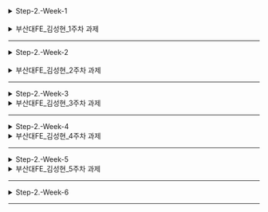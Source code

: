 <details>
<summary>Step-2.-Week-1</summary>
<div>
  
## 카카오 테크 캠퍼스 2단계 - FE - 1주차 클론 과제

</br>

## **과제명**
```
1. 쇼핑몰 웹사이트 탐색을 통한 페이지 구성
2. UI 컴포넌트의 명칭과 사용법 익히기
```
</br>

## **과제 설명**

✅**과제 1.**
```
쇼핑몰 웹사이트를 탐색해 어떠한 페이지 구성을 가지고 있는지 체크합니다. 
대부분의 쇼핑몰은 다음의 페이지 구성을 가지고 있습니다.

- 메인 페이지
- 상품 검색 결과 페이지
- 개별 상품 상세 페이지
- 주문 목록 페이지
- 결제 페이지
- 결제 완료 페이지
- 장바구니 페이지
- ...

이와 같이 위의 서비스가 동작하는데 필수적인 페이지가 무엇이 있고, 해당 페이지에서 어떠한 기능이 구현되어야 하는지 작성하세요. 
그리고 어떠한 디렉터리 구조로 프로젝트를 진행할지 작성해주세요. (README.md 파일에 작성)
```

```
README.md의 예시 형식입니다. 아래를 참고해 작성해주세요. 
각 페이지마다 핵심 기능, 기능 상세 설명, 인터페이스 요구사항이 어떤 것이 있을지 고민해서 작성해주세요.

###예시

#페이지별 구성
1. 로그인 페이지
- 핵심 기능: 로그인 요청 및 사용자 로그인 정보 저장
- 기능 상세 설명: 이메일과 비밀번호를 이용해 로그인을 진행하고, 이에 대한 상태 처리를 합니다.
- 인터페이스 요구사항: 이메일 또는 비밀번호에 들어온 값이 적합하지 않은 경우 적절한 알림을 보냅니다. 
-- ...

#디렉터리 구조
- public
- src
- components
- hooks
- routes
- styles
- dto
- ...
```

</br>

✅**과제 2.**

```
프론트 개발자가 다른 프론트 개발자와 소통 및 UI 디자이너와 소통하는데 필수적인 UI 컴포넌트의 명칭과 사용법을 익힙니다.
수업시간에 배운 컴포넌트의 명칭과 사용법 이외에 대표적인 UI 라이브러리 홈페이지를 조사해보면 수많은 컴포넌트가 어떤식으로 동작하는지 확인할 수 있습니다.
리액트 프로젝트를 생성하고, 토스트, 브래드크럼, 캐러셀, 라디오버튼, 토글버튼, 체크리스트를 UI 라이브러리가 아닌 자신만의 방식으로 스타일링하고 상태 관리를 적용해 코드를 작성하세요.
작성된 코드는 레퍼지토리에 업로드하여 멘토님에게 전달해주세요.
```

</br>

✅**과제 3.**

```
각 컴포넌트를 시현해 볼 수 있는 페이지를 만드세요. 
하나의 페이지에 모든 컴포넌트를 둬도 좋고, 각 페이지별로 분리해도 괜찮습니다.
```

</br>

## **과제 상세 : 수강생들이 과제를 진행할 때, 유념해야할 것**
```
1. README.md 파일은 동료 개발자에게 프로젝트에 쉽게 랜딩하도록 돕는 중요한 소통 수단입니다. 
해당 프로젝트에 대해 아무런 지식이 없는 동료들에게 설명하는 것처럼 쉽고, 간결하게 작성해주세요.

2. 좋은 개발자는 디자이너, 기획자, 마케터 등 여러 포지션에 있는 분들과 소통을 잘합니다. 
UI 컴포넌트의 명칭과 이를 구현하는 능력은 필수적인 커뮤니케이션 스킬이자 필요사항이니 어떤 상황에서 해당 컴포넌트를 사용하면 좋을지 고민하며 코드를 작성해보세요.
```
</br>

## **코드리뷰 관련: PR시, 아래 내용을 포함하여 코멘트 남겨주세요.**
**1. PR 제목과 내용을 아래와 같이 작성 해주세요.**

>- PR 제목 : 부산대FE_라이언_1주차 과제

</br>

</div>
</details>

<br>

<details>
<summary>부산대FE_김성현_1주차 과제</summary>
<div>
<br>

## ✅**과제 1.**

<br>

### 페이지별 구성

---

1. **메인 페이지**

    홍보 페이지, 타 페이지와 연결 제공

    <br>

    핵심 기능: 브랜드의 핵심 가치 전달, 알리고 싶은 정보 노출

    기능 상세 설명: 각각의 페이지로 이동하도록 유도하고, 타 페이지와 연결.

    인터페이스 요구사항: 적절한 권한을 가진 사용자에게 적절한 콘텐츠 제공.

---

2. **종류 분류 페이지**

    상품의 전체 종류 표시

    <br>

    핵심 기능: 카테고리명 표시

    기능 상세 설명: 상품이 가지고 있는 분류군을 표시.

    인터페이스 요구사항: 검색 결과 페이지로 연결.

---

3. **상품 검색 페이지**

    상품을 검색할 수 있는 시스템

    <br>

    핵심 기능: 상품을 검색하는 기능

    기능 상세 설명: 상품명이나 속성을 통해 검색하면, 일치하는 상품을 검색 결과로 표시.

    인터페이스 요구사항: 빈 값이나, 적절하지 않은 값이 입력될 때, 알림 전송.

---

4. **검색 결과 페이지**

    상품 검색 후 해당 상품과 연결해주는 페이지

    <br>

    핵심 기능: 옵션에 해당되는 상품들만 표시.

    기능 상세 설명: 입력된 옵션에 맞는 상품 리스트 표시.

    인터페이스 요구사항: 정량적 수치로 정렬

---

5. **개별 상품 설명 페이지**

    상품의 정보, 가격 등을 제공

    <br>

    핵심 기능: 상품의 정보를 제공.

    기능 상세 설명: 판매자, 정보, 가격, 리뷰 등을 제공.

    인터페이스 요구사항: 상품 선택 페이지로 이동할 수 있어야함.

---

6. **상품 선택 페이지**

    상품의 옵션, 개수를 선택. 즉시 구매/장바구니 제공.

    <br>

    핵심 기능: 구매할 상품을 결정.

    기능 상세 설명: 구매할 상품의 옵션과 개수를 선택.

    인터페이스 요구사항: 선택한 상품을 장바구니에 저장.

---

7. **로그인/회원가입 페이지**

    개별 사용자 확인.

    <br>

    핵심 기능: 로그인 요청과 사용자 로그인 정보 저장.

    기능 상세 설명: 이메일과 비밀번호를 저장하고, 이 정보를 통해 로그인 진행.

    인터페이스 요구사항: 적합한 정보를 입력받아 저장하고, 로그인 요청함.

---

8. **개인 정보 페이지**

    비밀번호 변경이나 주소지 등 개인 정보 수정 및 확인.

    <br>

    핵심 기능: 관리할 개인 정보 표시.

    기능 상세 설명: 성명, 주소, 이메일, 비밀번호 등을 표시하고 수정할 수 있도록함.

    인터페이스 요구사항: 현재 사용하는 비밀번호를 통해 접근할 수 있도록 설정.

---

9. **장바구니 페이지**

    선택한 상품 확인. 수량 선택 기능 추가.

    <br>

    핵심 기능: 상품을 구매하기 전, 선택한 상품을 표시.

    기능 상세 설명: 선택한 제품, 수량, 옵션을 표시.

    인터페이스 요구사항: 취사 선택을 위해 상품별로 라디오 버튼을 통해 선택.

---

10. **결제 페이지**

    전체 상품의 금액 표시. 결제 방식 제공.

    <br>

    핵심 기능: 상품을 구매하기 전 확인.

    기능 상세 설명: 구매 금액 표시, 결제 방식 확인.

    인터페이스 요구사항: 만약 외부 결제를 선택했다면 연결.

---

11. **결제 완료 페이지**

    결재 완료 알림.

    <br>

    핵심 기능: 상품 구매 확정 알림.

    기능 상세 설명: 결제 상품, 결제 금액, 결제 방식 표시.

    인터페이스 요구사항: 결제했던 정보를 사용자 DB에 기록.

---

<br> <br>
### 디렉터리 구조

<br>

![React Directory](https://s3-us-west-2.amazonaws.com/secure.notion-static.com/4308a774-bd4d-429c-9013-203dc1d853c6/Untitled.png)
![Components](https://s3-us-west-2.amazonaws.com/secure.notion-static.com/09a54539-0078-41c9-951f-daafc0347836/Untitled.png)
    
| apis | axios, API 요청 관련 폴더 |
| --- | --- |
| assets | 정적 자원 관련 폴더 |
| components | 커스텀 컴포넌트 관련 폴더 |
| hooks | 커스텀 훅 관련 폴더 |
| pages | 커스텀 페이지 관련 폴더 |
| states | 전역 상태 관리 관련 폴더 |
| styles | CSS 관리 관련 폴더 |
| utils | 유틸리티 함수 관련 폴더 |

<br>

✅**과제 2, 3.**

https://www.notion.so/9e21c53c52ea401fa0f72def74e94faf?pvs=4

</div>
</details>

---

<details>
<summary>Step-2.-Week-2</summary>
<div>

## 카카오 테크 캠퍼스 2단계 - FE - 2주차 클론 과제
</br>

## **과제명**
```
1. 코드 디자인 패턴과 상태 관리
```
</br>

## **과제 설명**

✅**과제 1. 아토믹 컴포넌트 디자인 패턴 사용** 
```
- 회원가입, 로그인 페이지 개발에 필요한 컴포넌트를 아토믹 디자인 패턴을 사용해 작성하세요.
- 작성한 컴포넌트는 사용의 편의성을 위해 Props에 적절한 주석을 달아주세요.
```

</br>

✅**과제 2. 회원 가입, 로그인 페이지 개발** 

```
- 백엔드 API 문서를 참고하여 회원가입, 로그인 페이지를 개발하세요.
- 각 페이지에는 적합한 값이 입력되도록 하고, 적절하지 않은 값이 들어온 경우 API 요청을 보내기 전에 프론트에서 에러 캐칭을 해주세요.
- 회원가입, 로그인 후에는 메인 페이지로 리다이렉트하세요.
- API 응답 과정에서 로그인이 실패하는 경우, 회원가입이 실패한 경우에 대해서 에러 캐칭도 적용해야 합니다.
```

</br>

✅**과제 3. 상태관리 모듈 적용** 

```
- 로그인 후에 사용자의 정보를 상태관리 모듈을 하나 선정해 저장하고 불러올 수 있도록 코드를 작성하세요.
- 사용자가 로그인 상태일 때는 GNB 영역에 로그인 버튼이 보이면 안됩니다.
- 로그아웃시 상태를 초기화하세요.
- 새로고침 시에도 상태를 잃지 않고 유지해야 합니다.
- 일정한 시간이 지나면 로그인 유지가 끝나도록 설정하세요.(예: 1일)
```

</br>

## **과제 상세 : 수강생들이 과제를 진행할 때, 유념해야할 것**
```
1. 아토믹 컴포넌트를 작성할 때 Atoms, Molecules에 반드시 특정한 컴포넌트가 들어갈 필요는 없습니다. 개발자의 주관이 들어갈 수 있는 부분이니 적절한 뎁스로 나누어보세요.

2. API 요청을 보내고, 응답 받을 때 성공 케이스만 생각해 코드를 작성하는 경우가 많습니다. 숨은 에러 케이스는 없을지 한 번 더 고민해보세요.

3. 상태 관리 모듈은 자신이 써보고 싶은 어떤 모듈이던 상관 없습니다. 모듈을 사용해보면서 모듈에 들어가는 미들웨어나 툴도 사용해보세요.
```
</br>

## **코드리뷰 관련: PR시, 아래 내용을 포함하여 코멘트 남겨주세요.**
**1. PR 제목과 내용을 아래와 같이 작성 해주세요.**

>- PR 제목 : 부산대FE_라이언_2주차 과제

</br>

**2. PR 내용 :**

>- 코드 작성하면서 어려웠던 점
>- 코드 리뷰 시, 멘토님이 중점적으로 리뷰해줬으면 하는 부분


</div>
</details>

<br>

<details>
<summary>부산대FE_김성현_2주차 과제</summary>
<div>
<br>

✅**과제 1.**
```
projct
├─node_modules
├─public
│  └─img
└─src
    ├─apis
    │  └─api.js - axios 사용 함수
    ├─components
    │  ├─atoms
    │  │  ├─Badge.jsx
    │  │  ├─Box.jsx
    │  │  ├─Button.jsx
    │  │  ├─Container.jsx
    │  │  ├─Input.jsx
    │  │  ├─Label.jsx
    │  │  └─Title.jsx
    │  ├─molecules
    │  │  └─InputGroup.jsx
    │  ├─organisms
    │  │  ├─Gnb.jsx
    │  │  ├─LoginForm.jsx
    │  │  └─RegisterForm.jsx
    │  └─templates
    ├─hooks
    │  └─useInput.js
    ├─pages
    │  ├─HomePage.jsx - 기본 페이지
    │  ├─LoginPage.jsx - 로그인 페이지
    │  └─RegisterPage.jsx - 회원가입 페이지
    └─store
       ├─slices
       │   ├─saga
       │   │  └─products.js
       │   ├─productSlice.js    
       │   └─userSlice.js
       └─index.js
```

<br>

✅**과제 2.**

```
const EMAIL_REGEX = /^[a-zA-Z0-9._%+-]+@[a-zA-Z0-9.-]+\.[a-zA-Z]{2,}$/;
const PASSWORD_REGEX = /^(?=.*[a-zA-Z])(?=.*\d)(?=.*[!@#$%^&*])[A-Za-z\d!@#$%^&*]{8,20}$/;

const EMAIL_MESSAGE = "이메일을 확인해주세요.";
const PASSWORD_MESSAGE = "비밀번호를 확인해주세요.";
```

정규 표현식을 만족하는 경우에만 api를 요청을 하고,
그렇지 않다면 해당하는 메시지를 alert 했다.

```
// middleware
instance.interceptors.response.use(
    (response) => {
        window.location.href = "/";
        return response
    },
    (error) => {
        if(error.response.status === 401) {
            localStorage.removeItem("token");
            alert(error.response.data.error.message);
            return Promise.resolve();
        }
        if(error.response.status === 400) {
            alert(error.response.data.error.message);
            return Promise.resolve();
        }
        return Promise.reject(error.response);
    }
)
```
로그인과 회원가입이 정상적으로 이루어진다면,
메인페이지로 이동한다.

실패한 경우에는 반환된 에러메시지를 alert로 표시한다.


<br>

✅**과제 3.**

```
{loginState === false &&
    <NavLink to="/login"> 
        로그인
    </NavLink>
}
{loginState === true &&
    <Button onClick={() => {
        localStorage.removeItem('Time');
        localStorage.removeItem('token');
        alert('로그아웃 되었습니다.');
        window.location.href = '/';
    }}>
        로그아웃
    </Button>
}
```
현재 상태를 loginState에 저장하여,
true일 경우 로그아웃 버튼이, 아니면 로그인 버튼이 렌더링되도록 했다.

로그아웃 버튼을 누르게 된다면, 토큰과 시각 데이터가 로컬 스토리지에서 삭제되고, 새로고침된다.

```
// 현재 로그인 상태 관리
const [loginState, setLoginState] = useState(false);

useEffect(() => {
    const currentTime = new Date().getTime();
    const previousTime = localStorage.getItem('Time');

    // 시간 비교 : 1일
    if(currentTime - previousTime < 1000 * 60 * 60 * 24) {
        setLoginState(true);
    }
    else {
        localStorage.removeItem('token');
        localStorage.removeItem('Time');
        setLoginState(false);
    }
}, []);
```

Gnd 컴포넌트가 렌더링될 때, 로컬 스토리지에 저장된 시각 데이터와 현재 시각을 비교한다. 만약 차이가 1일 미만일 경우, 로그인 상태를 true로 하고, 만료되었을 경우 토큰과 시각 데이터를 제거한다.


<br>

</div>
</details>


---


<details>
<summary>Step-2.-Week-3</summary>
<div>

## 카카오 테크 캠퍼스 2단계 - FE - 3주차 클론 과제
</br>

## **과제명**
```
1. 비동기 통신 활용과 레이아웃
```
</br>

## **과제 설명**

✅**과제 1. 상품 목록 페이지 개발**
```
- 백엔드 API 문서를 참고하여 상품 목록 페이지를 개발하세요.
- 페이지네이션을 이용해 페이지 값을 증가시켜가며 조회될 수 있도록 코드를 작성해주세요. 
- 데이터 로딩 과정에 로더를 구현하세요.
- 데이터 불러오기를 할 때 react-query를 사용해보세요.
```

</br>

✅**과제 2. 스켈레톤과 로더**

```
- 컴포넌트에 props를 전달해 데이터 로딩 중 스켈레톤 또는 로더가 적용될 수 있도록 코드를 작성해보세요.
- 상품 목록 카드에 스켈레톤을 적용하세요.
- 페이지 전체에 대한 로딩이 진행될 때는 글로벌 로더를 적용해보세요.(적절한 모듈을 찾아 적용해도 좋습니다.)
```

</br>

✅**과제 3. 백엔드 상태 코드 반응**

```
- API 응답에 대해 전처리 하는 코드를 작성해보세요.
- 200, 300, 400, 500번 대의 상태 코드별 에러 캐칭이 필요한 경우라면 해당 함수에서 먼저 실행되도록 코드를 작성합니다.
- react-query에서 전처리하는 방식이 있다면 해당 방식을 적용하거나 또는 별도의 함수나 클래스를 만들어 관리를 시도해보면 됩니다.
```

</br>

## **과제 상세 : 수강생들이 과제를 진행할 때, 유념해야할 것**
```
1. 스켈레톤과 로더를 바텀부터 만들기보단 Codepen 등을 참고해 구현하고, Props를 통한 실제 적용에 집중해주세요.
2. 과제 3번을 해결할 때 Facade pattern을 참고해보세요.
3. 과제 1번을 해결할 때 react-query를 사용해보되 전체 프로젝트에 react-query를 적용할 필요는 없습니다. 하나 이상의 API 요청에 적용해보세요.
```
</br>

## **코드리뷰 관련: PR시, 아래 내용을 포함하여 코멘트 남겨주세요.**
**1. PR 제목과 내용을 아래와 같이 작성 해주세요.**

>- PR 제목 : 부산대FE_라이언_3주차 과제

</br>

**2. PR 내용 :**

>- 코드 작성하면서 어려웠던 점
>- 코드 리뷰 시, 멘토님이 중점적으로 리뷰해줬으면 하는 부분


</div>
</details>


<details>
<summary>부산대FE_김성현_3주차 과제</summary>
<div>
<br>

✅**과제 1. 상품 목록 페이지 개발**

```
const {
        data : products,
        isLoading, 
        isFetchingNextPage, 
        fetchNextPage, 
        hasNextPage
      } = useInfiniteQuery('products', ({ pageParam = 0 }) => fetchProducts(pageParam), {
        getNextPageParam: (lastPage, allPages) => {
          if (lastPage.response && lastPage.response.length === 0) {
            return null;
          }

          return allPages.length;
        }
    });
```
react-query에서 제공하는 함수 중에 useInfiniteQuery를 사용했다.
파라미터 값의 변경으로 useQuery를 계속해서 호출할 수 있어,
무한 스크롤에 잘 맞는다고 생각했다.

https://tanstack.com/query/v4/docs/react/reference/useInfiniteQuery


```
const {ref, inView} = useInView();

useEffect(() => {
    if(inView && hasNextPage) {
        fetchNextPage();
    }
}, [inView]);
```

react-intersection-observer를 통해 io를 구현했다.
마지막에 div를 추가하여, 감지 시에 fetchNextPage가 실행되도록 했다.


```
const Loader = () => {
    return (
        <div className="flex items-center justify-center w-full mx-auto my-10">
            <svg version="1.1" id="loader-1" xmlns="http://www.w3.org/2000/svg" xmlnsXlink="http://www.w3.org/1999/xlink" x="0px" y="0px"
            width="40px" height="40px" viewBox="0 0 40 40" enableBackground="new 0 0 40 40" xmlSpace="preserve">
            <path opacity="0.2" fill="#000" d="M20.201,5.169c-8.254,0-14.946,6.692-14.946,14.946c0,8.255,6.692,14.946,14.946,14.946
                s14.946-6.691,14.946-14.946C35.146,11.861,28.455,5.169,20.201,5.169z M20.201,31.749c-6.425,0-11.634-5.208-11.634-11.634
                c0-6.425,5.209-11.634,11.634-11.634c6.425,0,11.633,5.209,11.633,11.634C31.834,26.541,26.626,31.749,20.201,31.749z"/>
            <path fill="#000" d="M26.013,10.047l1.654-2.866c-2.198-1.272-4.743-2.012-7.466-2.012h0v3.312h0
                C22.32,8.481,24.301,9.057,26.013,10.047z">
                <animateTransform attributeType="xml"
                attributeName="transform"
                type="rotate"
                from="0 20 20"
                to="360 20 20"
                dur="0.5s"
                repeatCount="indefinite"/>
                </path>
            </svg>
        </div>
    );
}
```

SVG 파일로 원형의 스피너를 로더 이미지로 찾았다.
직접적으로 가운데 정렬을 했으나, 
범용성을 위해 className으로 받아 div에 넣어주는게 좋겠다는 생각이 들었다.


<br>

✅**과제 2. 스켈레톤과 로더**

기본 atom으로 스켈레톤을 구현했다.

molecule 레벨에서 Product Card의 모습을 본 따,
SkeletonProductCard 컴포넌트를 만들었다.

SkeletonProdectGrid는 마찬가지로,
Product Grid와 유사하게 grid-col 옵션에 1fr 4개로 만들었다.

<br>

✅**과제 3. 백엔드 상태 코드 반응**

useInfiniteQuery의 옵션에서 onError를 통해 에러 캐칭이 가능했다.

```
onError: (error) => {
    switch(error.status) {
        case 300: 
            alert(`에러 300: ${error.message}`);
            break;
        case 400: 
            alert(`에러 400: ${error.nessage}`);
            break;
        case 500: 
            alert(`에러 500: ${error.message}`);
            break;
        default: 
            alert(`에러: ${error.message}`);
            break;
    }
}
```


<br>

---

api를 page index를 통해 전달하려고 했으나, 
받은 데이터에는 page index가 없었다.

왜 id를 통해 값을 전달받는지 이해했다.

allPages.length를 next Param으로 넣었다.

네트워크를 확인했을 때, length가 page의 길이여서
index로 주었다.


과제 상세를 방금 보았다...

</div>
</details>

---

<details>
<summary>Step-2.-Week-4</summary>
<div>
  
## 카카오 테크 캠퍼스 2단계 - FE - 4주차 클론 과제
</br>

## **과제명**
```
상세 페이지 개발과 라이브러리
```
</br>

## **과제 설명**

✅**과제 1. 상품 상세 페이지 개발**
```
- 백엔드 API 문서를 참고하여 상품 상세 페이지를 개발하세요.
- 한 개의 UI 라이브러리를 선정해 사용해보세요. 
- 적절하지 않은 상품 ID 값이 들어오거나 찾을 수 없는 상품일 때 404 페이지 또는 "상품을 찾을 수 없습니다."라는 메시지가 있는 페이지로 이동될 수 있도록 코드를 작성하세요.
- 데이터 로딩이 완료될 때까지 로더를 적용하세요.
- '장바구니 담기' 버튼과 '구매' 버튼을 나누어 배치하세요.
```

</br>

✅**과제 2. 장바구니 페이지 개발**

```
- 백엔드 API 문서를 참고하여 장바구니 페이지를 개발하세요.
- 담아둔 상품에 대해 조회, 수량 변경, 항목 삭제가 구현되어야 합니다.
- '결제하기' 버튼을 만들고, 클릭시 결제 페이지로 이동될 수 있도록 개발하세요.
- 다른 모든 페이지와 마찬가지로 비동기 데이터 요청이 발생하니 로더 또는 스켈레톤을 통해 장바구니 목록을 불러올 때 로딩 상태를 표시하세요.
```

</br>

## **과제 상세 : 수강생들이 과제를 진행할 때, 유념해야할 것**
```
1. UI 라이브러리를 사용할 때 모든 구성요소에 UI 라이브러리의 규칙을 적용할 필요는 없습니다. UI 라이브러리의 사용법을 익히고, 하나 이상의 컴포넌트에 적용해봅니다.
```
</br>

## **코드리뷰 관련: PR시, 아래 내용을 포함하여 코멘트 남겨주세요.**
**1. PR 제목과 내용을 아래와 같이 작성 해주세요.**

>- PR 제목 : 부산대FE_라이언_4주차 과제

</br>

**2. PR 내용 :**

>- 코드 작성하면서 어려웠던 점
>- 코드 리뷰 시, 멘토님이 중점적으로 리뷰해줬으면 하는 부분


</div>
</details>


<details>
<summary>부산대FE_김성현_4주차 과제</summary>
<div>

✅**과제 1. 상품 상세 페이지 개발**

```jsx
import { Button, ButtonGroup } from '@mui/material';

<ButtonGroup size="small" variant="outlined" aria-label="small button group">
  <Button onClick={handleOnDecrease} disabled={count <= 0}>-</Button>
  <Button className="count">{count}</Button>
  <Button onClick={handleOnIncrease}>+</Button>
</ButtonGroup>
```

MUI를 사용하여 버튼에 Button과 ButtonGroup을 적용했다.

<br>

```jsx
<>
    <Gnb />
    <div>
        {isLoading && <Loader />}
        {error &&  <div>{error.message}</div> /* <Error404 /> */}
        {/* isVaildate === false && <Error404 />  */}
        {product && <ProductDetailTemplate product={product} />}
    </div>
</>
```

React-Query로 Product 정보를 요청했을 때, 에러가 나거나
적절하지 않는 정보가 들어오면 404 페이지를 렌더링한다.
<br>
현재 404 페이지가 만들어지지 않아서 주석 처리 해놓았다.

<br>

```jsx
<div>
    {/* 장바구니 담기 버튼 */}
    <Button className="p-2 mx-2 border w-[170px] bg-yellow-300 justify-center inline-flex" onClick={() => {
        console.log(product);

        mutate(selectedOptions.map(el => {
            return {
                optionId: el.optionId,
                quantity: el.quantity,
            };
        }), {
            onSuccess: () => {
                alert("장바구니에 담겼습니다.");
            },
            onError: () => {
                alert("장바구니 담기에 실패했습니다.");
            }
        }
        );
    }}>
    장바구니 담기
    </Button>
    {/* 톡딜가 구매: 개발 X */}
    {/* 구매 버튼 */}
    <Button className="p-2 mx-2 border w-[170px] bg-yellow-300 flex justify-center inline-flex" onClick={() => {
        // 구매
    }}>
    즉시 구매
    </Button>
</div>
```

장바구니 버튼과 구매 버튼을 배치했다.
<br>
같은 스타일의 컴포넌트로 제작했고, 구매 버튼에는 orders/save API를 호출하는 코드와 /order 페이지로 이동하는 코드를 추가할 예정이다.

<br>

✅**과제 2. 장바구니 페이지 개발**

```jsx
const  handleOnChangeCount = (optionId, quantity, price) => {
    setUpdatePayload((prev) => {
        const isExist = prev.find((item) => item.cartId === optionId);

        if(isExist) {
            return [
                ...prev.filter((item) => item.cartId !== optionId),
                {
                    cartId: optionId,
                    quantity,
                }
            ]
        }
        return [
            ...prev,
            {
                cartId: optionId,
                quantity,
            }
        ]
    })

    setTotalPrice((prev) => prev + price);
    setCartItems((prev) => {
        return prev.map((item) => {
            return {
                ...item,
                carts: item.carts.map((cart) => {
                    if(cart.id === optionId) {
                        return {...cart, quantity};
                    }
                    return cart;
                }),
            };
        });
    });
};
```

useNavigate()를 사용하여 /order 페이지로 이동하는 결제하기 버튼을 만들었다.
<br>
옵션이 변경될 때 마다, handleOnChangeCount 가 실행되어, 변한 정보가 저장된다.
<br>
버튼을 클릭할 경우 updateCart가 실행되어 현재 선택한 상품의 옵션을 서버의 cart에 저장한다.



<br>

```jsx
<Button
    className="p-2 mx-2 border w-[800px] bg-yellow-300"
    onClick={() => {
        // update cart
        // 장바구니 정보를 수정하는 api 호출(개수 변경이 있는 경우에)
        // post method
        
        mutate(updatePayload, {
            onSuccess: (data) => {
                // navigate to order page
                route.push("/order");
            },
            onError: (error) => {
                alert("결제에 실패하였습니다.");
            }
        })

        // 결제 프로세스
        // 1. 장바구니에 있는 모든 항목 그대로 결제 페이지에 담김
        // 2. 결제 페이지에서는 수량 변경 X, 그대로 결제 진행만 가능
    }}
>
    <span>총 {getTotalCartCountIncludeOptions()}건 주문하기</span>
</Button>
```
 결제하는 경우 /order 페이지로 이동하고, 실패할 경우 알람이 뜨게 된다.
 <br>
추가로 페이지로 이동하기 전에 orders/save API를 호출하여 결제되는 과정을 구현할 것이다.


<br>

```jsx
<>
    <Gnb />
    <Suspense fallback={<Loader />}>
        <CartList data={data} />
    </Suspense>
</>
```
로더를 통해 로딩 상태를 표시했다.

<br>

</div>
</details>


---

<details>
<summary>Step-2.-Week-5</summary>
<div>

## 카카오 테크 캠퍼스 2단계 - FE - 5주차 클론 과제
</br>

## **과제명**
```
주문 결제 개발 
```
</br>

## **과제 설명**

✅**과제 1. 주문 결제 페이지 개발**
```
- 백엔드 API 문서를 참고하여 주문 결제 페이지를 개발하세요.
- 결제 페이지에서는 결제 전 결제 상세 정보에 대한 데이터를 조회하고, 결제를 확정하는 기능 2가지에 중점을 둡니다.
```

</br>

✅**과제 2. 테스트 결제**

```
- 한 개의 PG 서비스 또는 PG 서비스를 돕는 서드파티 앱을 사용해 개발합니다.
- 테스트 환경에서 결제를 성공해야 합니다.
- 결제가 실패하는 경우(잔고 부족, 결제 정보 불일치 등)에 대해 에러 캐칭을 적용하세요.
- 다양한 에러 상황에 대해 주석으로 에러 상황과 대응 방식을 설명해주세요.
```

</br>

## **과제 상세 : 수강생들이 과제를 진행할 때, 유념해야할 것**
```
1. 결제를 구현할 때 새로운 모듈을 학습하는데 있어서 생각보다 시간 소요가 클 것입니다. 또한 몇몇의 PG사에서 제공하는 SDK의 경우 리액트와 호환성이 나쁜 경우도 있습니다. 
2. 테스트 결제시에 실제 비용이 나가는 것처럼 보이는 경우도 있습니다. PG사마다 정책이 다르지만 대부분 테스트 금액은 1일 이내로 환급받는 구조입니다.
3. 결제시에는 생각보다 많은 데이터를 하나의 페이로드에 담아 전달해야 합니다. 이 과정에서 데이터가 적절하지 않은 값이 들어갈 가능성이 높고, 코드가 복잡해질 수 있습니다. 기능 단위를 나누어 함수형 프로그래밍을 시도해보는게 도움이 될 수 있습니다.
```
</br>

## **코드리뷰 관련: PR시, 아래 내용을 포함하여 코멘트 남겨주세요.**
**1. PR 제목과 내용을 아래와 같이 작성 해주세요.**

>- PR 제목 : 부산대FE_라이언_5주차 과제

</br>

**2. PR 내용 :**

>- 코드 작성하면서 어려웠던 점
>- 코드 리뷰 시, 멘토님이 중점적으로 리뷰해줬으면 하는 부분


</div>
</details>



<details>
<summary>부산대FE_김성현_5주차 과제</summary>
<div>

<br>

✅**과제 1. 주문 결제 페이지 개발**

```jsx
const OrderPage = () => {
    const { data, error, isLoading } = useQuery("cart", getCart);

    return (
        <Suspense fallback={<Loader />}>
            <OrderTemplate data={data} />
        </Suspense>
    );
}
```
페이지 레벨에서 getCart를 호출하여 주문 데이터를 가져왔다.

이 데이터를 OrderTemplate 컴포넌트에 전달한다.

```jsx
const { products, totalPrice } = data?.data?.response;

// 상품과 옵션 정보를 렌더링
const OrderItems = () => {
    let renderComponent = [];
    if(Array.isArray(products) === false) return ;
    
    products.forEach((item) => {
        renderComponent.push(item.carts.map(cart => {
            return (
                <div key={cart.id} className="p-4 border-t">
                    <div className="font-bold product-name">
                        <span>{`${item.productName} - ${cart.option.optionName}`}</span>
                    </div>
                    <div className="quantity">
                        <span>{comma(cart.quantity)}개</span>
                    </div>
                    <div className="font-bold price">
                        <span>{comma(cart.price * cart.quantity)}원</span>
                    </div>
                </div>
            )
        })); 
    });
    return renderComponent;
}

// 총 가격을 렌더링

<div className="flex items-center justify-between p-4 border">
    <h3 className="text-xl font-bold">총 주문 금액</h3>
    <span className="text-xl text-indigo-700 price">{comma(totalPrice)}원</span>
</div>
```
OrderPage에서 받은 데이터는 상품의 옵션과 가격을 렌더링하는 데 사용된다.


```jsx
const { mutate } = useMutation({
    mutationKey: "order",
    mutationFn: order
})

<button className={`w-full p-4 font-medium ${agreePayment && agreePolicy ? "bg-yellow-500 text-black" : "bg-gray-300 text-gray-500"}`}
    onClick={() => {
        // POST: /orders/save
        // 장바구니에 있는 모든 항목이 결제로 저장
        // 장바구니는 비워짐
        // 페이지 이동 -> 주문완료 페이지 (리턴 받은 주문 아이디)
        // /orders/complete/:id
        mutate(null, {
            onSuccess: (res) => {
                alert("주문이 완료되었습니다.");
                navigate(`/orders/complete/${res.response.id}`);
            },
            onError: () => {
                alert("주문에 실패했습니다.");
            }
        })
    }}>
    결제하기
</button>
```

order는 /orders/save를 post로 요청한다.

장바구니에 있는 모든 상품과 option을 reset하고, 결제 id를 반환한다.

이 id를 통해 결제 완료 페이지로 이동한다.

<br>

PG를 통한 결제는 이번 과제에서 구현하지 않는다.

</br>

✅**과제 2. 테스트 결제**

storybook, jest를 사용해보았다...

old-Component를 수정하면서 storybook을 적용시켰다.

```jsx
// RadioButton.jsx
import { useEffect, useState } from "react";
import "../../styles/radiobutton.css"

const RadioButton = ({ value, name, defaultChecked }) => {
  const [check, setCheck] = useState(false);

  const handleClick = () => {
    setCheck(prev => (!prev));
  }

  useEffect(() => {
    if(defaultChecked)
      setCheck(true);
  }, [])

  return (
    <>
      <input
          type="radio"
          value={value}
          name={name}
          id={name}
          checked={check}
          onClick={handleClick}
        />
      <label id={name}>{name}</label>
    </>
  );
}

export default RadioButton;
```

```js
// RadioButton.stories.js
import React from 'react';
import { ComponentStory, ComponentMeta } from '@storybook/react';

import RadioButton from './RadioButton'

export default {
    title: 'old-comp/RadioButton',
    component: RadioButton,
}

const Template = (args) => <RadioButton {...args} />;

export const Hello = Template.bind({});
Hello.args = {
    value: "Hello",
    name: "Hello"
};


export const World = Template.bind({});
World.args = {
    value: "World",
    name: "World"
};


export const Default = Template.bind({});
Default.args = {
    defaultChecked: true,
    value: "default",
    name: "default",
};
```
6006번 포트에서 확인할 수 있었다.

3가지 상황에서 직접 props를 조절하면서 버튼의 동작을 확인했다.

<hr>

문제는 jest였다.

CommonJS만 적용할 수 있다는 이야기를 듣고, Stack Overflow에 나와있는 해결책을 따라했다.

```js
// babel.config.js
module.exports = {presets: ['@babel/preset-env']}
```

```js
// jest.config.js
module.exports = {
  preset: 'ts-jest',
  transform: {
    '^.+\\.(ts|tsx)?$': 'ts-jest',
    "^.+\\.(js|jsx)$": "babel-jest",
  }
};
```
등등...

점점 설치되는 패키지가 늘어갔고, 이해할 수 없는 코드들이 늘어났다.

그대로 따라하고 반복하는 과정에서 누더기가 되었고, 다시 reset했다.

사용하는 방법을 제대로 습득하여 코드를 작성할 생각이다...
-19:00 07.28.-


</div>
</details>

---

<details>
<summary>Step-2.-Week-6</summary>
<div>

## 카카오 테크 캠퍼스 2단계 - FE - 6주차 클론 과제
</br>

## **과제명**
```
프로젝트 마무리
```
</br>

## **과제 설명**

✅**과제 1. 배포**
```
- Netlify를 통해 배포를 진행합니다.
- 계정을 생성하고 자신의 레포지토리를 연결해 배포합니다.
- 배포 레벨에서 사용될 환경 변수는 인스턴스에 적용되도록 직접 설정해줍니다.
- 배포에 사용될 브랜치는 개발 브랜치와 꼭 분리합니다.
```

</br>

✅**과제 2. 프로젝트 마무리**

```
- 모든 핵심 기능이 정상 작동되도록 숨은 버그와 기능을 점검합니다.
- 특정한 파일이 너무 크다면, 코드 내의 함수를 다른 파일로 옮겨 import / export 하는 등 코드 리펙터링을 진행합니다.
- 개발 환경과 배포 환경 모두 버그가 없는지 체크합니다.
```

</br>

✅**과제 3.  README.md 정리**

```
- 배포한 환경에 대해 구체적인 설명을 남겨주세요.
- 포함될 내용은 배포 순서, 배포에 영향 받는 브랜치, 배포시 주의 사항, 배포 환경 등 다른 개발자가 해당 프로젝트를 인수인계 받았을 때 문제가 없도록 꼼꼼히 작성합니다.
```

</br>

## **과제 상세 : 수강생들이 과제를 진행할 때, 유념해야할 것**
```
1. 많은 서비스가 개발 레벨에서는 잘 작동하다가도 배포 단계에서 에러를 만나는 경우가 많습니다. 배포 후에 기능을 하나하나 점검해보고, 여러 환경에서 시도해보세요.

2. 배포된 환경을 하나의 브라우저에서만 테스트하지 말고, 최대한 다양한 디바이스와 브라우저에서 테스트해보세요. 삼성 브라우저, 아이폰 사파리, 데스크탑이라면 크롬, 사파리, 파이어폭스 등으로 테스트해보세요.

3. 코드를 시간이 지나서 보면 어떤 목적으로, 왜 만들었는지 알아보기 힘든 경우가 많습니다. 기본적인 내용이라 생각한 부분도 주석을 달아주세요.
```
</br>

## **코드리뷰 관련: PR시, 아래 내용을 포함하여 코멘트 남겨주세요.**
**1. PR 제목과 내용을 아래와 같이 작성 해주세요.**

>- PR 제목 : 부산대FE_라이언_6주차 과제

</br>

**2. PR 내용 :**

>- 코드 작성하면서 어려웠던 점
>- 코드 리뷰 시, 멘토님이 중점적으로 리뷰해줬으면 하는 부분


</div>
</details>

---
